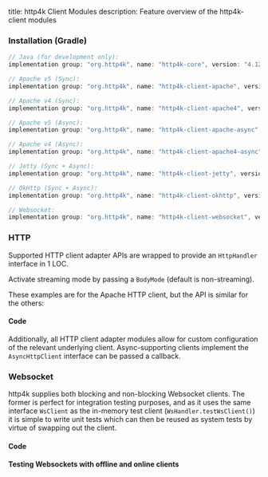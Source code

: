 title: http4k Client Modules
description: Feature overview of the http4k-client modules

### Installation (Gradle)

```groovy
// Java (for development only):
implementation group: "org.http4k", name: "http4k-core", version: "4.12.2.0"

// Apache v5 (Sync): 
implementation group: "org.http4k", name: "http4k-client-apache", version: "4.12.2.0"

// Apache v4 (Sync): 
implementation group: "org.http4k", name: "http4k-client-apache4", version: "4.12.2.0"

// Apache v5 (Async): 
implementation group: "org.http4k", name: "http4k-client-apache-async", version: "4.12.2.0"

// Apache v4 (Async): 
implementation group: "org.http4k", name: "http4k-client-apache4-async", version: "4.12.2.0"

// Jetty (Sync + Async): 
implementation group: "org.http4k", name: "http4k-client-jetty", version: "4.12.2.0"

// OkHttp (Sync + Async): 
implementation group: "org.http4k", name: "http4k-client-okhttp", version: "4.12.2.0"

// Websocket: 
implementation group: "org.http4k", name: "http4k-client-websocket", version: "4.12.2.0"
```

### HTTP
Supported HTTP client adapter APIs are wrapped to provide an `HttpHandler` interface in 1 LOC.

Activate streaming mode by passing a `BodyMode` (default is non-streaming).

These examples are for the Apache HTTP client, but the API is similar for the others:

#### Code [<img class="octocat"/>](https://github.com/http4k/http4k/blob/master/src/docs/guide/reference/clients/example_http.kt)

<script src="https://gist-it.appspot.com/https://github.com/http4k/http4k/blob/master/src/docs/guide/reference/clients/example_http.kt"></script>

Additionally, all HTTP client adapter modules allow for custom configuration of the relevant underlying client. Async-supporting clients implement the `AsyncHttpClient` interface can be passed a callback.

### Websocket
http4k supplies both blocking and non-blocking Websocket clients. The former is perfect for integration testing purposes, and as it uses the same interface `WsClient` as the in-memory test client (`WsHandler.testWsClient()`) it is simple to write unit tests which can then be reused as system tests by virtue of swapping out the client.

#### Code [<img class="octocat"/>](https://github.com/http4k/http4k/blob/master/src/docs/guide/reference/clients/example_websocket.kt)

<script src="https://gist-it.appspot.com/https://github.com/http4k/http4k/blob/master/src/docs/guide/reference/clients/example_websocket.kt"></script>

#### Testing Websockets with offline and online clients [<img class="octocat"/>](https://github.com/http4k/http4k/blob/master/src/docs/guide/reference/clients/TestingWebsockets.kt)

<script src="https://gist-it.appspot.com/https://github.com/http4k/http4k/blob/master/src/docs/guide/reference/clients/TestingWebsockets.kt"></script>
